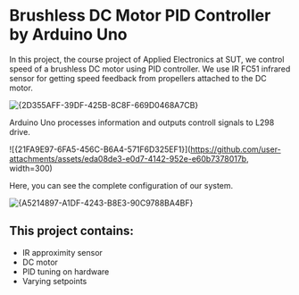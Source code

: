 # Brushless DC Motor PID Controller by Arduino Uno
In this project, the course project of Applied Electronics at SUT, we control speed of a brushless DC motor using PID controller.
We use IR FC51 infrared sensor for getting speed feedback from propellers attached to the DC motor.

![{2D355AFF-39DF-425B-8C8F-669D0468A7CB}](https://github.com/user-attachments/assets/95526af3-c7f4-4021-9374-ed07e63f4345)

Arduino Uno processes information and outputs controll signals to L298 drive.

![{21FA9E97-6FA5-456C-B6A4-571F6D325EF1}](https://github.com/user-attachments/assets/eda08de3-e0d7-4142-952e-e60b7378017b, width=300)

Here, you can see the complete configuration of our system.

![{A5214897-A1DF-4243-B8E3-90C9788BA4BF}](https://github.com/user-attachments/assets/885832d3-7cfd-456a-8447-e0bae7764bad)

## This project contains:
- IR approximity sensor
- DC motor
- PID tuning on hardware
- Varying setpoints


